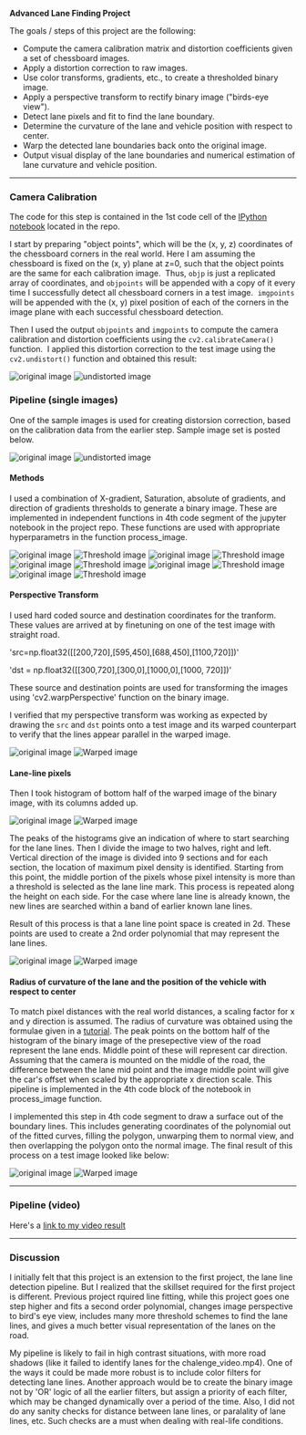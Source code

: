 
**Advanced Lane Finding Project**

The goals / steps of this project are the following:

* Compute the camera calibration matrix and distortion coefficients given a set of chessboard images.
* Apply a distortion correction to raw images.
* Use color transforms, gradients, etc., to create a thresholded binary image.
* Apply a perspective transform to rectify binary image ("birds-eye view").
* Detect lane pixels and fit to find the lane boundary.
* Determine the curvature of the lane and vehicle position with respect to center.
* Warp the detected lane boundaries back onto the original image.
* Output visual display of the lane boundaries and numerical estimation of lane curvature and vehicle position.

[//]: # (Image References)

[image1]: ./examples/undistort_output.png "Undistorted"
[image2]: ./test_images/test1.jpg "Road Transformed"
[image3]: ./examples/binary_combo_example.jpg "Binary Example"
[image4]: ./examples/warped_straight_lines.jpg "Warp Example"
[image5]: ./examples/color_fit_lines.jpg "Fit Visual"
[image6]: ./examples/example_output.jpg "Output"
[video1]: ./project_video.mp4 "Video"

---


### Camera Calibration

The code for this step is contained in the 1st code cell  of the [IPython notebook](https://github.com/saras152/myAdvancedLaneFinding/blob/master/P4_Advanced_Lane_Finding.ipynb) located in the repo. 

I start by preparing "object points", which will be the (x, y, z) coordinates of the chessboard corners in the real world. Here I am assuming the chessboard is fixed on the (x, y) plane at z=0, such that the object points are the same for each calibration image.  Thus, `objp` is just a replicated array of coordinates, and `objpoints` will be appended with a copy of it every time I successfully detect all chessboard corners in a test image.  `imgpoints` will be appended with the (x, y) pixel position of each of the corners in the image plane with each successful chessboard detection.  

Then I used the output `objpoints` and `imgpoints` to compute the camera calibration and distortion coefficients using the `cv2.calibrateCamera()` function.  I applied this distortion correction to the test image using the `cv2.undistort()` function and obtained this result: 

![original image](./images/chess_normal.png) ![undistorted image](./images/chess_undistrored.png )

### Pipeline (single images)

One of the sample images is used for creating distorsion correction, based on the calibration data from the earlier step. Sample image set is posted below.

![original image](./images/img2.png) ![undistorted image](./images/img2_undistorted.png)

#### Methods

I used a combination of X-gradient, Saturation, absolute of gradients, and direction of gradients thresholds to generate a binary image. These are implemented in independent functions in 4th code segment of the jupyter notebook in the project repo. These functions are used with appropriate hyperparametrs in the function process_image. 

![original image](./images/img1.png) ![Threshold image](./images/img1_threshold.png)
![original image](./images/img2.png) ![Threshold image](./images/img2_threshold.png)
![original image](./images/img3.png) ![Threshold image](./images/img3_threshold.png)
![original image](./images/img4.png) ![Threshold image](./images/img4_threshold.png)
![original image](./images/img5.png) ![Threshold image](./images/img5_threshold.png)


#### Perspective Transform

I used hard coded source and destination coordinates for the tranform. These values are arrived at by finetuning on one of the test image with straight road. 

'src=np.float32([[200,720],[595,450],[688,450],[1100,720]])'

'dst = np.float32([[300,720],[300,0],[1000,0],[1000, 720]])'

These source and destination points are used for transforming the images using 'cv2.warpPerspective' function on the binary image. 

I verified that my perspective transform was working as expected by drawing the `src` and `dst` points onto a test image and its warped counterpart to verify that the lines appear parallel in the warped image.

![original image](./images/img1.png) ![Warped image](./images/img1_warped.png)

#### Lane-line pixels

Then I took histogram of bottom half of the warped image of the binary image, with its columns added up. 

![original image](./images/img1_warped.png) ![Warped image](./images/img1_histogram.png)

The peaks of the histograms give an indication of where to start searching for the lane lines. Then I divide the image to two halves, right and left. Vertical direction of the image is divided into 9 sections and for each section, the location of maximum pixel density is identified. Starting from this point, the middle portion of the pixels whose pixel intensity is more than a threshold is selected as the lane line mark. This process is repeated along the height on each side. For the case where lane line is already known, the new lines are searched within a band of earlier known lane lines.

Result of this process is that a lane line point space is created in 2d. These points are used to create a 2nd order polynomial that may represent the lane lines. 

![original image](./images/img1_warped.png) ![Warped image](./images/img1_lines.png)

#### Radius of curvature of the lane and the position of the vehicle with respect to center

To match pixel distances with the real world distances, a scaling factor for x and y direction is assumed. The radius of curvature was obtained using the formulae given in a [tutorial](http://www.intmath.com/applications-differentiation/8-radius-curvature.php). The peak points on the bottom half of the histogram of the binary image of the presepective view of the road represent the lane ends. Middle point of these will represent car direction. Assuming that the camera is mounted on the middle of the road, the difference between the lane mid point and the image middle point will give the car's offset when scaled by the appropriate x direction scale. 
This pipeline is implemented in the 4th code block of the notebook in process_image function.


I implemented this step in 4th code segment to draw a surface out of the boundary lines. This includes generating coordinates of the polynomial out of the fitted curves, filling the polygon, unwarping them to normal view, and then overlapping the polygon onto the normal image. 
The final result of this process on a test image looked like below:

![original image](./images/img1.png) ![Warped image](./images/img1_lanesmarked.png)

---

### Pipeline (video)


Here's a [link to my video result](./output_project_video.mp4)

---

### Discussion


I initially felt that this project is an extension to the first project, the lane line detection pipeline. But I realized that the skillset required for the first project is different. Previous project rquired line fitting, while this project goes one step higher and fits a second order polynomial, changes image perspective to bird's eye view, includes many more threshold schemes to find the lane lines, and gives a much better visual representation of the lanes on the road. 

My pipeline is likely to fail in high contrast situations, with more road shadows (like it failed to identify lanes for the chalenge_video.mp4). One of the ways it could be made more robust is to include color filters for detecting lane lines. Another approach would be to create the binary image not by 'OR' logic of all the earlier filters, but assign a priority of each filter, which may be changed dynamically over a period of the time. Also, I did not do any sanity checks for distance between lane lines, or paralality of lane lines, etc. Such checks are a must when dealing with real-life conditions. 


